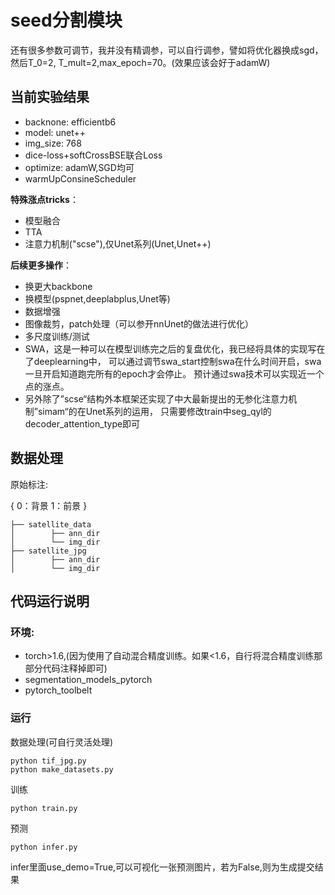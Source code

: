 # seed分割模块

还有很多参数可调节，我并没有精调参，可以自行调参，譬如将优化器换成sgd，然后T_0=2, T_mult=2,max_epoch=70。(效果应该会好于adamW)

## 当前实验结果
- backnone: efficientb6
- model: unet++
- img_size: 768
- dice-loss+softCrossBSE联合Loss
- optimize: adamW,SGD均可
- warmUpConsineScheduler

**特殊涨点tricks**：
- 模型融合
- TTA
- 注意力机制("scse"),仅Unet系列(Unet,Unet++)


**后续更多操作**：
- 换更大backbone
- 换模型(pspnet,deeplabplus,Unet等)
- 数据增强
- 图像裁剪，patch处理（可以参开nnUnet的做法进行优化）
- 多尺度训练/测试
- SWA，这是一种可以在模型训练完之后的复盘优化，我已经将具体的实现写在了deeplearning中，
可以通过调节swa_start控制swa在什么时间开启，swa一旦开启知道跑完所有的epoch才会停止。
预计通过swa技术可以实现近一个点的涨点。
- 另外除了”scse“结构外本框架还实现了中大最新提出的无参化注意力机制”simam“的在Unet系列的运用，
只需要修改train中seg_qyl的decoder_attention_type即可


## 数据处理
原始标注:

{
    0：背景
    1：前景
 }

```
├── satellite_data
│        ├── ann_dir
│        └── img_dir
├── satellite_jpg
│        ├── ann_dir
│        └── img_dir
```
## 代码运行说明
### 环境:
- torch>1.6,(因为使用了自动混合精度训练。如果<1.6，自行将混合精度训练那部分代码注释掉即可)
- segmentation_models_pytorch
- pytorch_toolbelt
### 运行
数据处理(可自行灵活处理)
```
python tif_jpg.py
python make_datasets.py
```
训练
```shell
python train.py
```
预测
```shell
python infer.py
```
infer里面use_demo=True,可以可视化一张预测图片，若为False,则为生成提交结果
